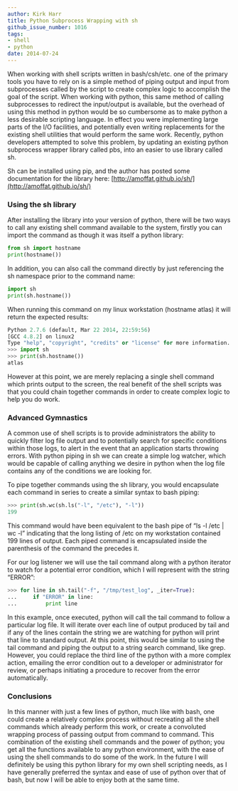 ```yaml
---
author: Kirk Harr
title: Python Subprocess Wrapping with sh
github_issue_number: 1016
tags:
- shell
- python
date: 2014-07-24
---
```


When working with shell scripts written in bash/csh/etc. one of the primary tools you have to rely on is a simple method of piping output and input from subprocesses called by the script to create complex logic to accomplish the goal of the script. When working with python, this same method of calling subprocesses to redirect the input/output is available, but the overhead of using this method in python would be so cumbersome as to make python a less desirable scripting language. In effect you were implementing large parts of the I/O facilities, and potentially even writing replacements for the existing shell utilities that would perform the same work. Recently, python developers attempted to solve this problem, by updating an existing python subprocess wrapper library called pbs, into an easier to use library called sh.

Sh can be installed using pip, and the author has posted some documentation for the library here: [http://amoffat.github.io/sh/](http://amoffat.github.io/sh/)

### Using the sh library

After installing the library into your version of python, there will be two ways to call any existing shell command available to the system, firstly you can import the command as though it was itself a python library:

```python
from sh import hostname
print(hostname())
```

In addition, you can also call the command directly by just referencing the sh namespace prior to the command name:

```python
import sh
print(sh.hostname())
```

When running this command on my linux workstation (hostname atlas) it will return the expected results:

```python
Python 2.7.6 (default, Mar 22 2014, 22:59:56)
[GCC 4.8.2] on linux2
Type "help", "copyright", "credits" or "license" for more information.
>>> import sh
>>> print(sh.hostname())
atlas
```

However at this point, we are merely replacing a single shell command which prints output to the screen, the real benefit of the shell scripts was that you could chain together commands in order to create complex logic to help you do work.

### Advanced Gymnastics

A common use of shell scripts is to provide administrators the ability to quickly filter log file output and to potentially search for specific conditions within those logs, to alert in the event that an application starts throwing errors. With python piping in sh we can create a simple log watcher, which would be capable of calling anything we desire in python when the log file contains any of the conditions we are looking for.

To pipe together commands using the sh library, you would encapsulate each command in series to create a similar syntax to bash piping:

```python
>>> print(sh.wc(sh.ls("-l", "/etc"), "-l"))
199
```

This command would have been equivalent to the bash pipe of “ls -l /etc | wc -l” indicating that the long listing of /etc on my workstation contained 199 lines of output. Each piped command is encapsulated inside the parenthesis of the command the precedes it.

For our log listener we will use the tail command along with a python iterator to watch for a potential error condition, which I will represent with the string “ERROR”:

```python
>>> for line in sh.tail("-f", "/tmp/test_log", _iter=True):
...     if "ERROR" in line:
...         print line
```

In this example, once executed, python will call the tail command to follow a particular log file. It will iterate over each line of output produced by tail and if any of the lines contain the string we are watching for python will print that line to standard output. At this point, this would be similar to using the tail command and piping the output to a string search command, like grep. However, you could replace the third line of the python with a more complex action, emailing the error condition out to a developer or administrator for review, or perhaps initiating a procedure to recover from the error automatically.

### Conclusions

In this manner with just a few lines of python, much like with bash, one could create a relatively complex process without recreating all the shell commands which already perform this work, or create a convoluted wrapping process of passing output from command to command. This combination of the existing shell commands and the power of python; you get all the functions available to any python environment, with the ease of using the shell commands to do some of the work. In the future I will definitely be using this python library for my own shell scripting needs, as I have generally preferred the syntax and ease of use of python over that of bash, but now I will be able to enjoy both at the same time.
